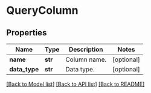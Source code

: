 # QueryColumn

## Properties
Name | Type | Description | Notes
------------ | ------------- | ------------- | -------------
**name** | **str** | Column name. | [optional] 
**data_type** | **str** | Data type. | [optional] 

[[Back to Model list]](../README.md#documentation-for-models) [[Back to API list]](../README.md#documentation-for-api-endpoints) [[Back to README]](../README.md)


